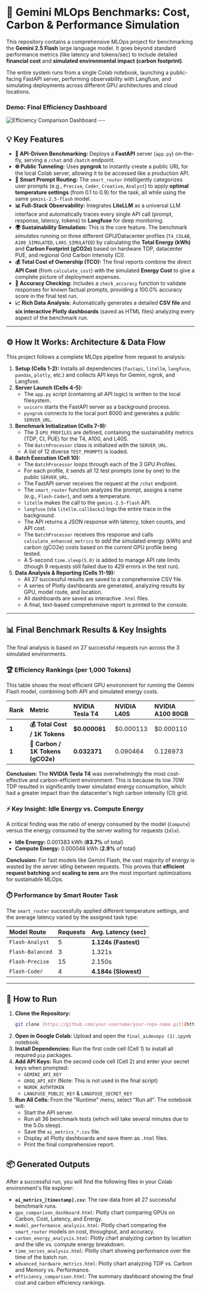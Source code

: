 # 🚀 Gemini MLOps Benchmarks: Cost, Carbon & Performance Simulation

This repository contains a comprehensive MLOps project for benchmarking the **Gemini 2.5 Flash** large language model. It goes beyond standard performance metrics (like latency and tokens/sec) to include detailed **financial cost** and **simulated environmental impact (carbon footprint)**.

The entire system runs from a single Colab notebook, launching a public-facing FastAPI server, performing observability with Langfuse, and simulating deployments across different GPU architectures and cloud locations.

### Demo: Final Efficiency Dashboard
![Efficiency Comparison Dashboard](https://i.imgur.com/example.png) ---

## 💡 Key Features

* **🚀 API-Driven Benchmarking:** Deploys a **FastAPI** server (`app.py`) on-the-fly, serving a `/chat` and `/batch` endpoint.
* **🌐 Public Tunneling:** Uses **pyngrok** to instantly create a public URL for the local Colab server, allowing it to be accessed like a production API.
* **🔄 Smart Prompt Routing:** The `smart_router` intelligently categorizes user prompts (e.g., `Precise`, `Coder`, `Creative`, `Analyst`) to apply **optimal temperature settings** (from $0.1$ to $0.9$) for the task, all while using the same `gemini-2.5-flash` model.
* **📊 Full-Stack Observability:** Integrates **LiteLLM** as a universal LLM interface and automatically traces every single API call (prompt, response, latency, tokens) to **Langfuse** for deep monitoring.
* **🌍 Sustainability Simulation:** This is the core feature. The benchmark *simulates* running on three different GPU/Datacenter profiles (`T4_COLAB`, `A100_SIMULATED`, `L40S_SIMULATED`) by calculating the **Total Energy ($\text{kWh}$)** and **Carbon Footprint ($\text{gCO2e}$)** based on hardware TDP, datacenter PUE, and regional Grid Carbon Intensity (CI).
* **💰 Total Cost of Ownership (TCO):** The final reports combine the direct **API Cost** (from `calculate_cost`) with the simulated **Energy Cost** to give a complete picture of deployment expenses.
* **🎯 Accuracy Checking:** Includes a `check_accuracy` function to validate responses for known factual prompts, providing a $100.0\%$ accuracy score in the final test run.
* **📈 Rich Data Analysis:** Automatically generates a detailed **CSV file** and **six interactive Plotly dashboards** (saved as HTML files) analyzing every aspect of the benchmark run.

---

## ⚙️ How It Works: Architecture & Data Flow

This project follows a complete MLOps pipeline from request to analysis:

1.  **Setup (Cells 1-2):** Installs all dependencies (`fastapi`, `litellm`, `langfuse`, `pandas`, `plotly`, etc.) and collects API keys for Gemini, ngrok, and Langfuse.
2.  **Server Launch (Cells 4-5):**
    * The `app.py` script (containing all API logic) is written to the local filesystem.
    * `uvicorn` starts the FastAPI server as a background process.
    * `pyngrok` connects to the local port $8000$ and generates a public `SERVER_URL`.
3.  **Benchmark Initialization (Cells 7-9):**
    * The 3 `GPU_PROFILES` are defined, containing the sustainability metrics (TDP, CI, PUE) for the T4, A100, and L40S.
    * The `BatchProcessor` class is initialized with the `SERVER_URL`.
    * A list of 12 diverse `TEST_PROMPTS` is loaded.
4.  **Batch Execution (Cell 10):**
    * The `BatchProcessor` loops through each of the 3 GPU Profiles.
    * For each profile, it sends all 12 test prompts (one by one) to the public `SERVER_URL`.
    * The FastAPI server receives the request at the `/chat` endpoint.
    * The `smart_router` function analyzes the prompt, assigns a name (e.g., `Flash-Coder`), and sets a temperature.
    * `litellm` makes the call to the `gemini-2.5-flash` API.
    * `langfuse` (via `litellm.callbacks`) logs the entire trace in the background.
    * The API returns a JSON response with latency, token counts, and API cost.
    * The `BatchProcessor` receives this response and calls `calculate_enhanced_metrics` to *add* the simulated energy ($\text{kWh}$) and carbon ($\text{gCO2e}$) costs based on the *current* GPU profile being tested.
    * A 5-second `time.sleep(5.0)` is added to manage API rate limits (though $9$ requests still failed due to 429 errors in the test run).
5.  **Data Analysis & Reporting (Cells 11-19):**
    * All $27$ successful results are saved to a comprehensive CSV file.
    * A series of Plotly dashboards are generated, analyzing results by GPU, model route, and location.
    * All dashboards are saved as interactive `.html` files.
    * A final, text-based comprehensive report is printed to the console.

---

## 📊 Final Benchmark Results & Key Insights

The final analysis is based on 27 successful requests run across the 3 simulated environments.

### 🏆 Efficiency Rankings (per 1,000 Tokens)

This table shows the most efficient GPU environment for running the Gemini Flash model, combining both API and simulated energy costs.

| Rank | Metric | NVIDIA Tesla T4 | NVIDIA L40S | NVIDIA A100 80GB |
| :--- | :--- | :--- | :--- | :--- |
| **1** | **💰 Total Cost / 1K Tokens** | **\$0.000081** | \$0.000113 | \$0.000110 |
| **1** | **🌱 Carbon / 1K Tokens ($\text{gCO2e}$)** | **$0.032371$** | $0.090464$ | $0.126973$ |

**Conclusion:** The **NVIDIA Tesla T4** was overwhelmingly the most cost-effective and carbon-efficient environment. This is because its low 70W TDP resulted in significantly lower simulated energy consumption, which had a greater impact than the datacenter's high carbon intensity (CI) grid.

### ⚡ Key Insight: Idle Energy vs. Compute Energy

A critical finding was the ratio of energy consumed by the model (`Compute`) versus the energy consumed by the server waiting for requests (`Idle`).

* **Idle Energy:** $0.001383 \text{ kWh}$ ($\mathbf{83.7\%}$ of total)
* **Compute Energy:** $0.000048 \text{ kWh}$ ($\mathbf{2.9\%}$ of total)

**Conclusion:** For fast models like Gemini Flash, the vast majority of energy is wasted by the server *idling* between requests. This proves that **efficient request batching** and **scaling to zero** are the most important optimizations for sustainable MLOps.

### ⏱️ Performance by Smart Router Task

The `smart_router` successfully applied different temperature settings, and the average latency varied by the assigned task type:

| Model Route | Requests | Avg. Latency (sec) |
| :--- | :--- | :--- |
| `Flash-Analyst` | 5 | **$1.124\text{s}$ (Fastest)** |
| `Flash-Balanced`| 3 | $1.321\text{s}$ |
| `Flash-Precise` | 15 | $2.150\text{s}$ |
| `Flash-Coder` | 4 | **$4.184\text{s}$ (Slowest)** |

---

## 🚀 How to Run

1.  **Clone the Repository:**
    ```bash
    git clone [https://github.com/your-username/your-repo-name.git](https://github.com/your-username/your-repo-name.git)
    ```
2.  **Open in Google Colab:**
    Upload and open the `final_aidevops (1).ipynb` notebook.
3.  **Install Dependencies:**
    Run the first code cell (Cell 1) to install all required `pip` packages.
4.  **Add API Keys:**
    Run the second code cell (Cell 2) and enter your secret keys when prompted:
    * `GEMINI_API_KEY`
    * `GROQ_API_KEY` (Note: This is not used in the final script)
    * `NGROK_AUTHTOKEN`
    * `LANGFUSE_PUBLIC_KEY` & `LANGFUSE_SECRET_KEY`
5.  **Run All Cells:**
    From the "Runtime" menu, select "Run all". The notebook will:
    * Start the API server.
    * Run all 36 benchmark tests (which will take several minutes due to the $5.0\text{s}$ sleep).
    * Save the `ai_metrics_*.csv` file.
    * Display all Plotly dashboards and save them as `.html` files.
    * Print the final comprehensive report.

## 📦 Generated Outputs

After a successful run, you will find the following files in your Colab environment's file explorer:

* **`ai_metrics_[timestamp].csv`**: The raw data from all 27 successful benchmark runs.
* `gpu_comparison_dashboard.html`: Plotly chart comparing GPUs on Carbon, Cost, Latency, and Energy.
* `model_performance_analysis.html`: Plotly chart comparing the `smart_router` models on cost, throughput, and accuracy.
* `carbon_energy_analysis.html`: Plotly chart analyzing carbon by location and the idle vs. compute energy breakdown.
* `time_series_analysis.html`: Plotly chart showing performance over the time of the batch run.
* `advanced_hardware_metrics.html`: Plotly chart analyzing TDP vs. Carbon and Memory vs. Performance.
* `efficiency_comparison.html`: The summary dashboard showing the final cost and carbon efficiency rankings.
